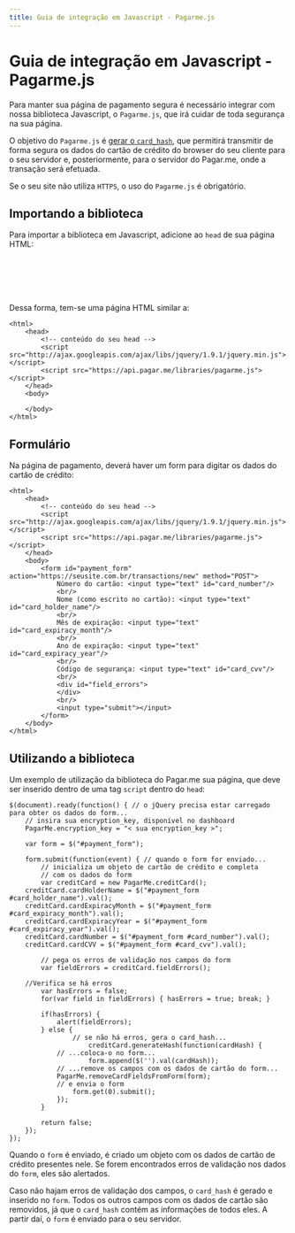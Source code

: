 ```yaml
---
title: Guia de integração em Javascript - Pagarme.js
---
```


# Guia de integração em Javascript - Pagarme.js

Para manter sua página de pagamento segura é necessário integrar com nossa biblioteca Javascript, o `Pagarme.js`, que irá cuidar de toda segurança na sua página.

O objetivo do `Pagarme.js` é [gerar o `card_hash`](/docs/restful-api/card-hash), que permitirá transmitir de forma segura os dados do cartão de crédito do browser do seu cliente para o seu servidor e, posteriormente, para o servidor do Pagar.me, onde a transação será efetuada.

Se o seu site não utiliza `HTTPS`, o uso do `Pagarme.js` é obrigatório.

## Importando a biblioteca

Para importar a biblioteca em Javascript, adicione ao `head` de sua página HTML:

<pre><code data-language="html"><script src="http://ajax.googleapis.com/ajax/libs/jquery/1.9.1/jquery.min.js"></script>
<script src="https://pagar.me/assets/pagarme.js"></script>
</code></pre>

Dessa forma, tem-se uma página HTML similar a:

<pre><code data-language="html">&lt;html&gt;
    &lt;head&gt;
        &lt;!-- conte&uacute;do do seu head --&gt;
        &lt;script src=&quot;http://ajax.googleapis.com/ajax/libs/jquery/1.9.1/jquery.min.js&quot;&gt;&lt;/script&gt;
        &lt;script src=&quot;https://api.pagar.me/libraries/pagarme.js&quot;&gt;&lt;/script&gt;
    &lt;/head&gt;
    &lt;body&gt;
        <!-- conte&uacute;do da sua p&aacute;gina -->
    &lt;/body&gt;
&lt;/html&gt;
</code></pre>

## Formulário

Na página de pagamento, deverá haver um form para digitar os dados do cartão de crédito:

<pre><code data-language="html">&lt;html&gt;
    &lt;head&gt;
        &lt;!-- conte&uacute;do do seu head --&gt;
        &lt;script src=&quot;http://ajax.googleapis.com/ajax/libs/jquery/1.9.1/jquery.min.js&quot;&gt;&lt;/script&gt;
        &lt;script src=&quot;https://api.pagar.me/libraries/pagarme.js&quot;&gt;&lt;/script&gt;
    &lt;/head&gt;
    &lt;body&gt;
        &lt;form id=&quot;payment_form&quot; action=&quot;https://seusite.com.br/transactions/new&quot; method=&quot;POST&quot;&gt;
            Número do cartão: &lt;input type=&quot;text&quot; id=&quot;card_number&quot;/&gt;
            &lt;br/&gt;
            Nome (como escrito no cartão): &lt;input type=&quot;text&quot; id=&quot;card_holder_name&quot;/&gt;
            &lt;br/&gt;
            Mês de expiração: &lt;input type=&quot;text&quot; id=&quot;card_expiracy_month&quot;/&gt;
            &lt;br/&gt;
            Ano de expiração: &lt;input type=&quot;text&quot; id=&quot;card_expiracy_year&quot;/&gt;
            &lt;br/&gt;
            Código de segurança: &lt;input type=&quot;text&quot; id=&quot;card_cvv&quot;/&gt;
            &lt;br/&gt;
            &lt;div id=&quot;field_errors&quot;&gt;
            &lt;/div&gt;
            &lt;br/&gt;
            &lt;input type=&quot;submit&quot;&gt;&lt;/input&gt;
        &lt;/form&gt;
    &lt;/body&gt;
&lt;/html&gt;
</code></pre>

## Utilizando a biblioteca

Um exemplo de utilização da biblioteca do Pagar.me sua página, que deve ser inserido dentro de uma tag `script` dentro do `head`:

<pre><code data-language="javascript">$(document).ready(function() { // o jQuery precisa estar carregado para obter os dados do form...
    // insira sua encryption_key, disponível no dashboard
    PagarMe.encryption_key = "< sua encryption_key >";

    var form = $("#payment_form");

    form.submit(function(event) { // quando o form for enviado...
        // inicializa um objeto de cartão de crédito e completa
        // com os dados do form
        var creditCard = new PagarMe.creditCard();
	creditCard.cardHolderName = $("#payment_form #card_holder_name").val();
	creditCard.cardExpiracyMonth = $("#payment_form #card_expiracy_month").val();
	creditCard.cardExpiracyYear = $("#payment_form #card_expiracy_year").val();
	creditCard.cardNumber = $("#payment_form #card_number").val();
	creditCard.cardCVV = $("#payment_form #card_cvv").val();

        // pega os erros de validação nos campos do form
        var fieldErrors = creditCard.fieldErrors();

	//Verifica se há erros
        var hasErrors = false;
        for(var field in fieldErrors) { hasErrors = true; break; }

		if(hasErrors) {
			alert(fieldErrors);
		} else {
       			// se não há erros, gera o card_hash...
    		    	creditCard.generateHash(function(cardHash) {
			// ...coloca-o no form...
       		     	form.append($('<input type="hidden" name="card_hash"/>').val(cardHash));
			// ...remove os campos com os dados de cartão do form...
			PagarMe.removeCardFieldsFromForm(form);
			// e envia o form
      			form.get(0).submit();
        	});
		}

        return false;
    });
});
</code></pre>

Quando o `form` é enviado, é criado um objeto com os dados de cartão de crédito presentes nele. Se forem encontrados erros de validação nos dados do `form`, eles são alertados.

Caso não hajam erros de validação dos campos, o `card_hash` é gerado e inserido no `form`. Todos os outros campos com os dados de cartão são removidos, já que o `card_hash` contém as informações de todos eles. A partir daí, o `form` é enviado para o seu servidor.
